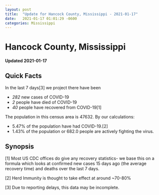 ```yaml
---
layout: post
title:  "Update for Hancock County, Mississippi - 2021-01-17"
date:   2021-01-17 01:01:29 -0600
categories: Mississippi
---
```


# Hancock County, Mississippi
#### Updated 2021-01-17

## Quick Facts

In the last 7 days[3] we project there have been
- *282* new cases of COVID-19
- *2* people have died of COVID-19
- *40* people have recovered from COVID-19[1]

The population in this census area is 47632. By our calculations:
- 5.47% of the population have had COVID-19.[2]
- 1.43% of the population or 682.0 people are actively fighting the virus.

## Synopsis




[1] Most US CDC offices do give any recovery statistics- we base this on a formula which looks at confirmed new cases
15 days ago (the average recovery time) and deaths over the last 7 days.

[2] Herd Immunity is thought to take effect at around ~70-80%

[3] Due to reporting delays, this data may be incomplete.
 
    